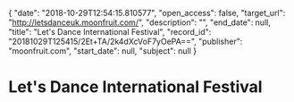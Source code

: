 {
  "date": "2018-10-29T12:54:15.810577", 
  "open_access": false, 
  "target_url": "http://letsdanceuk.moonfruit.com/", 
  "description": "", 
  "end_date": null, 
  "title": "Let's Dance International Festival", 
  "record_id": "20181029T125415/2Et+TA/2k4dXcVoF7yOePA==", 
  "publisher": "moonfruit.com", 
  "start_date": null, 
  "subject": null
}

# Let's Dance International Festival

